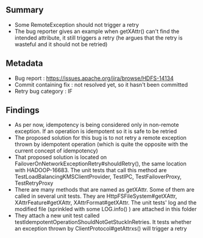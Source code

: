 ## Summary
* Some RemoteException should not trigger a retry
* The bug reporter gives an example when getXAttr() can't find the intended attribute, it still triggers a retry (he argues that the retry is wasteful and it should not be retried)
## Metadata
* Bug report : https://issues.apache.org/jira/browse/HDFS-14134
* Commit containing fix : not resolved yet, so it hasn't been committed
* Retry bug category : IF
## Findings
* As per now, idempotency is being considered only in non-remote exception. If an operation is idempotent so it is safe to be retried
* The proposed solution for this bug is to not retry a remote exception thrown by idempotent operation (which is quite the opposite with the current concept of idempotency)
* That proposed solution is located on FailoverOnNetworkExceptionRetry#shouldRetry(), the same location with HADOOP-16683. The unit tests that call this method are TestLoadBalancingKMSClientProvider, TestIPC, TestFailoverProxy, TestRetryProxy
* There are many methods that are named as getXAttr. Some of them are called in several unit tests. They are HttpFSFileSystem#getXAttr, XAttrFeature#getXAttr, XAttrFormat#getXAttr. The unit tests' log and the modified file (sprinkled with some LOG.info() ) are attached in this folder
* They attach a new unit test called testIdempotentOperationShouldNotGetStuckInRetries. It tests whether an exception thrown by ClientProtocol#getAttrxs() will trigger a retry